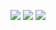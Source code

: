 ![](http://github-profile-summary-cards.vercel.app/api/cards/profile-details?username=ottohellwig&theme=graywhite) 
![](http://github-profile-summary-cards.vercel.app/api/cards/stats?username=ottohellwig&theme=graywhite) 
![](http://github-profile-summary-cards.vercel.app/api/cards/repos-per-language?username=ottohellwig&theme=graywhite) 
